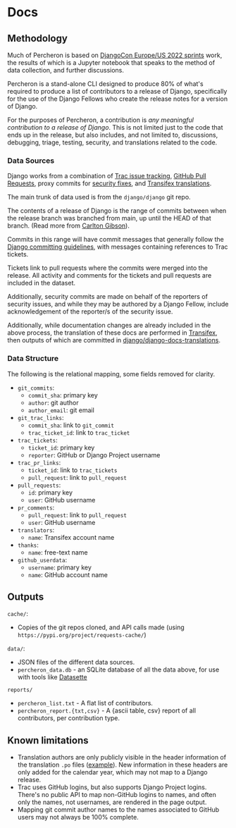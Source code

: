 # Docs

## Methodology

Much of Percheron is based on [DjangoCon Europe/US 2022 sprints](https://glasnt.com/blog/django-contributors-notebook/) work, the results of which is a Jupyter notebook that speaks to the method of data collection, and further discussions. 

Percheron is a stand-alone CLI designed to produce 80% of what's required to produce a list of contributors to a release of Django, specifically for the use of the Django Fellows who create the release notes for a version of Django. 

For the purposes of Percheron, a contribution is _any meaningful contribution to a release of Django_. This is not limited just to the code that ends up in the release, but also includes, and not limited to, discussions, debugging, triage, testing, security, and translations related to the code.

### Data Sources

Django works from a combination of [Trac issue tracking](https://code.djangoproject.com/), [GitHub Pull Requests](https://github.com/django/django/pulls), proxy commits for [security fixes](https://docs.djangoproject.com/en/dev/releases/security/), and [Transifex translations](https://github.com/django/django-docs-translations). 

The main trunk of data used is from the `django/django` git repo. 

The contents of a release of Django is the range of commits between when the release branch was branched from main, up until the HEAD of that branch.  (Read more from [Carlton Gibson](https://noumenal.es/posts/what-is-django-4/zj2/)).

Commits in this range will have commit messages that generally follow the [Django committing guidelines](https://docs.djangoproject.com/en/dev/internals/contributing/committing-code/), with messages containing references to Trac tickets.

Tickets link to pull requests where the commits were merged into the release. All activity and comments for the tickets and pull requests are included in the dataset. 

Additionally, security commits are made on behalf of the reporters of security issues, and while they may be authored by a Django Fellow, include acknowledgement of the reporter/s of the security issue. 

Additionally, while documentation changes are already included in the above process, the translation of these docs are performed in [Transifex](https://www.transifex.com/django/), then outputs of which are committed in [django/django-docs-translations](https://github.com/django/django-docs-translations). 

### Data Structure

The following is the relational mapping, some fields removed for clarity.

* `git_commits`: 
    * `commit_sha`: primary key
    * `author`: git author
    * `author_email`: git email
* `git_trac_links`: 
    * `commit_sha`: link to `git_commit`
    * `trac_ticket_id`: link to `trac_ticket`
* `trac_tickets`:
    * `ticket_id`: primary key
    * `reporter`: GitHub or Django Project username
* `trac_pr_links`:
    * `ticket_id`: link to `trac_tickets`
    * `pull_request`: link to `pull_request`
* `pull_requests`:
    * `id`: primary key
    * `user`: GitHub username
* `pr_comments`:
    * `pull_request`: link to `pull_request`
    * `user`: GitHub username
* `translators`:
    * `name`: Transifex account name
* `thanks`:
    * `name`: free-text name
* `github_userdata`: 
    * `username`: primary key
    * `name`: GitHub account name


## Outputs

`cache/`: 
  * Copies of the git repos cloned, and API calls made (using `https://pypi.org/project/requests-cache/`)

`data/`: 
  * JSON files of the different data sources.
  * `percheron_data.db` - an SQLite database of all the data above, for use with tools like [Datasette](https://datasette.io/)

`reports/` 
  * `percheron_list.txt` - A flat list of contributors.
  * `percheron_report.{txt,csv}` - A {ascii table, csv} report of all contributors, per contribution type. 


## Known limitations

* Translation authors are only publicly visible in the header information of the translation `.po` files ([example](https://github.com/django/django-docs-translations/commit/ce809e91c8d8ade2de7982aa0014e9d1e77c1aa9)). New information in these headers are only added for the calendar year, which may not map to a Django release. 
* Trac uses GitHub logins, but also supports Django Project logins. There's no public API to map non-GitHub logins to names, and often only the names, not usernames, are rendered in the page output. 
* Mapping git commit author names to the names associated to GitHub users may not always be 100% complete. 